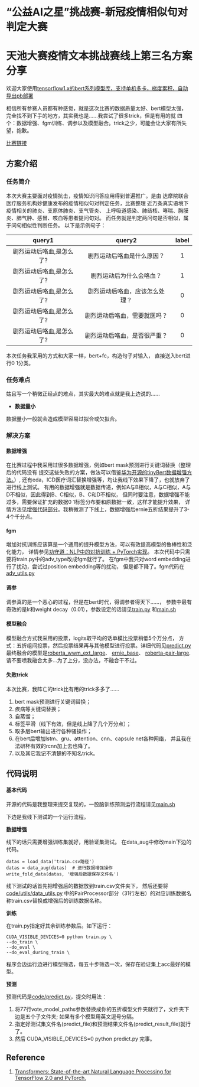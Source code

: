 # “公益AI之星”挑战赛-新冠疫情相似句对判定大赛
天池大赛疫情文本挑战赛线上第三名方案分享
====

欢迎大家使用[tensorflow1.x的bert系列模型库，支持单机多卡，梯度累积，自动导出pb部署](https://github.com/huanghuidmml/textToy)

相信所有参赛人员都有种感觉，就是这次比赛的数据质量太好、bert模型太强，
完全找不到下手的地方，其实我也是......我尝试了很多trick，但是有用的就
四个：数据增强、fgm训练、调参以及模型融合。trick之少，可能会让大家有所失望，抱歉。


[比赛链接](https://tianchi.aliyun.com/competition/entrance/231776/information)

**方案介绍**
------
### **任务简介**
本次大赛主要面对疫情抗击，疫情知识问答应用得到普遍推广。是由
达摩院联合医疗服务机构妙健康发布的疫情相似句对判定任务，比赛整理
近万条真实语境下疫情相关的肺炎、支原体肺炎、支气管炎、
上呼吸道感染、肺结核、哮喘、胸膜炎、肺气肿、感冒、咳血等患者提问句对。
而任务就是判定两问句是否相似，属于问句相似性判断任务。
以下是示例句子：

| query1 | query2 | label |
| :------: | :------: | :------: |
| 剧烈运动后咯血,是怎么了?| 剧烈运动后咯血是什么原因？| 1 |
| 剧烈运动后咯血,是怎么了?| 剧烈运动后为什么会咯血？| 1 |
| 剧烈运动后咯血,是怎么了?| 剧烈运动后咯血，应该怎么处理？| 0 |
| 剧烈运动后咯血,是怎么了?| 剧烈运动后咯血，需要就医吗？| 0 |
| 剧烈运动后咯血,是怎么了?| 剧烈运动后咯血，是否很严重？| 0 |

本次任务我采用的方式和大家一样，bert+fc，构造句子对输入，
直接送入bert进行0 1分类。

### **任务难点**
姑且写一个稍微正经点的难点，其实最大的难点就是我上边说的......
* **数据量小**


数据量小一般就会造成模型容易过拟合或欠拟合。
### **解决方案**

#### **数据增强**
在比赛过程中我采用过很多数据增强，例如bert mask预测进行关键词替换（整理后的代码没有
提交这些失败的方案，做法可以借鉴[华为开源的tinyBert数据增强方法。](https://github.com/huawei-noah/Pretrained-Language-Model/blob/master/TinyBERT/data_augmentation.py)）,
还有eda，ICD医疗词汇替换增强等，均让我线下效果下降了，也就放弃了进行线上测试。
有用的数据增强就是数据传递，例如A与B相似，A与C相似，A与D不相似，因此得到B、C相似，B、C和D不相似，
但同时要注意，数据增强不能过多，需要保证扩充的数据0 1标签分布要和原数据一致，这样才能提升效果，
详情方法见[增强代码部分](code/data_aug.py)。我稍微测了下线上，数据增强后ernie五折结果提升了3-4个千分点。

#### **fgm**
增加对抗训练应该算是一个通用的提升模型方法，可以有效提高模型的鲁棒性和泛化能力，
详情参见[功守道：NLP中的对抗训练 + PyTorch实现](https://zhuanlan.zhihu.com/p/91269728)。
本次代码中只需要将train.py中的adv_type改成fgm就行了。
在fgm中我只对word embedding进行了扰动，尝试过position embedding等的扰动，
但是都下降了。fgm代码在[adv_utils.py](code/utils/adv_utils.py)

#### **调参**
调参真的是一个恶心的过程，但是在bert时代，得调参者得天下......，
参数中最有奇效的是lr和weight decay（0.01），参数设定的话请见[train.py](code/train.py)
和[main.sh](code/main.sh)

#### **模型融合**
模型融合方式我采用的投票，logits取平均的话单模比投票稍低5个万分点，
方式：五折组间投票，然后投票结果再与其他模型进行投票。详细代码见[predict.py](code/predict.py)
最终融合的模型是[roberta_wwm_ext_large](https://github.com/ymcui/Chinese-BERT-wwm)、
[ernie_base](https://github.com/nghuyong/ERNIE-Pytorch)、
[roberta-pair-large](https://github.com/CLUEbenchmark/CLUEPretrainedModels).
请不要喷我融合太多...为了上分，没办法，不融合干不过。

#### **失败trick**

本次比赛，我阵亡的trick比有用的trick多多了......

1. bert mask预测进行关键词替换；
2. 疾病等关键词替换；
3. 自蒸馏；
4. 标签平滑（线下有效，但是线上降了几个万分点）；
5. 取多层bert输出进行各种骚操作；
6. 在bert后增加lstm、gru、attention、cnn、capsule net各种网络，
   并且我在法研杯有效的rcnn加上去也降了。
7. 以及其它我记不清楚的不知名trick。

**代码说明**
-------

#### **基本代码**
开源的代码是我整理来提交复现的，一股脑训练预测运行流程请见[main.sh](code/main.sh)


下边是我线下测试的一个运行流程。


**数据增强**


线下的话只需要增强训练集就好，用验证集测试。
在data_aug中修改main下边的代码。
```
datas = load_data('train.csv路径')
datas = data_aug(datas)  # 进行数据增强操作
write_fold_data(datas, '增强后数据保存文件名')
```
线下测试的话首先把增强后的数据放到train.csv文件夹下，
然后还要将[code/utils/data_utils.py](code/utils/data_utils.py)
中的PairProcessor部分（31行左右）的对应训练数据名称train.csv替换成增强后的训练数据名称。

**训练**

在train.py指定好其余训练参数后。如下运行：
```
CUDA_VISIBLE_DEVICES=0 python train.py \
--do_train \
--do_eval \
--do_eval_during_train \
```
程序会边运行边进行模型筛选，每五十步筛选一次，保存在验证集上acc最好的模型。

**预测**

预测代码是[code/predict.py](code/predict.py)，提交时用法：
1. 将77行vote_model_paths参数替换成你的五折模型文件夹就行了，文件夹下边是五个子文件夹;
    如果有多个模型用英文逗号分隔。
2. 指定好测试集文件名(predict_file)和预测结果文件名(predict_result_file)就行了。
3. 然后 CUDA_VISIBLE_DEVICES=0 python predict.py 完事。

**Reference**
-----
1. [Transformers: State-of-the-art Natural Language Processing for TensorFlow 2.0 and PyTorch. ](https://github.com/huggingface/transformers)
